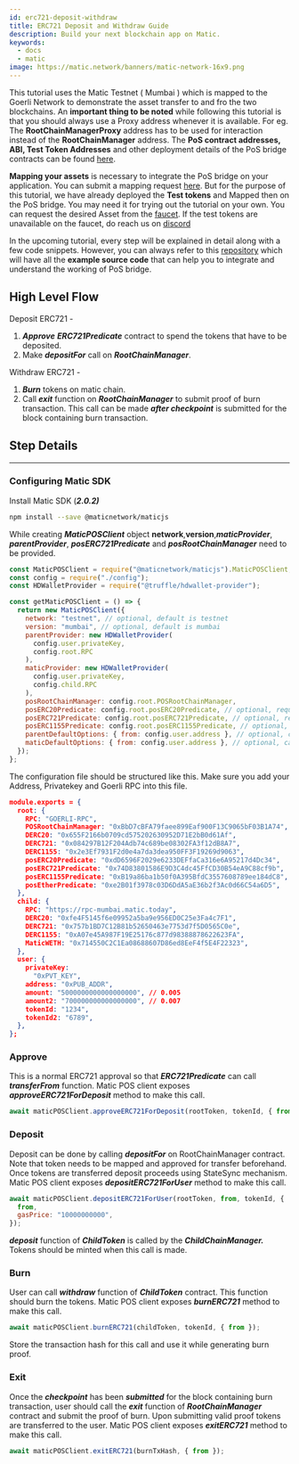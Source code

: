 ```yaml
---
id: erc721-deposit-withdraw
title: ERC721 Deposit and Withdraw Guide
description: Build your next blockchain app on Matic.
keywords:
  - docs
  - matic
image: https://matic.network/banners/matic-network-16x9.png
---
```


This tutorial uses the Matic Testnet ( Mumbai ) which is mapped to the Goerli Network to demonstrate the asset transfer to and fro the two blockchains. An **important thing to be noted** while following this tutorial is that you should always use a Proxy address whenever it is available. For eg. The **RootChainManagerProxy** address has to be used for interaction instead of the **RootChainManager** address. The **PoS contract addresses, ABI, Test Token Addresses** and other deployment details of the PoS bridge contracts can be found [here](/docs/develop/ethereum-matic/pos/deployment).

**Mapping your assets** is necessary to integrate the PoS bridge on your application. You can submit a mapping request [here](/docs/develop/ethereum-matic/submit-mapping-request). But for the purpose of this tutorial, we have already deployed the **Test tokens** and Mapped then on the PoS bridge. You may need it for trying out the tutorial on your own. You can request the desired Asset from the [faucet](https://faucet.matic.network/). If the test tokens are unavailable on the faucet, do reach us on [discord](https://discord.gg/er6QVj)

In the upcoming tutorial, every step will be explained in detail along with a few code snippets. However, you can always refer to this [repository](https://github.com/maticnetwork/matic.js/tree/v2.0.2/examples/POS-client) which will have all the **example source code** that can help you to integrate and understand the working of PoS bridge.

## High Level Flow

Deposit ERC721 -

1. **_Approve_** **_ERC721Predicate_** contract to spend the tokens that have to be deposited.
2. Make **_depositFor_** call on **_RootChainManager_**.

Withdraw ERC721 -

1. **_Burn_** tokens on matic chain.
2. Call **_exit_** function on **_RootChainManager_** to submit proof of burn transaction. This call can be made **_after checkpoint_** is submitted for the block containing burn transaction.

## Step Details

---

### Configuring Matic SDK

Install Matic SDK (**_2.0.2)_**

```bash
npm install --save @maticnetwork/maticjs
```

While creating **_MaticPOSClient_** object **network**,**version**,**_maticProvider_**, **_parentProvider_**, **_posERC721Predicate_** and **_posRootChainManager_** need to be provided.

```jsx
const MaticPOSClient = require("@maticnetwork/maticjs").MaticPOSClient;
const config = require("./config");
const HDWalletProvider = require("@truffle/hdwallet-provider");

const getMaticPOSClient = () => {
  return new MaticPOSClient({
    network: "testnet", // optional, default is testnet
    version: "mumbai", // optional, default is mumbai
    parentProvider: new HDWalletProvider(
      config.user.privateKey,
      config.root.RPC
    ),
    maticProvider: new HDWalletProvider(
      config.user.privateKey,
      config.child.RPC
    ),
    posRootChainManager: config.root.POSRootChainManager,
    posERC20Predicate: config.root.posERC20Predicate, // optional, required only if working with ERC20 tokens
    posERC721Predicate: config.root.posERC721Predicate, // optional, required only if working with ERC721 tokens
    posERC1155Predicate: config.root.posERC1155Predicate, // optional, required only if working with ERC71155 tokens
    parentDefaultOptions: { from: config.user.address }, // optional, can also be sent as last param while sending tx
    maticDefaultOptions: { from: config.user.address }, // optional, can also be sent as last param while sending tx
  });
};
```

The configuration file should be structured like this. Make sure you add your Address, Privatekey and Goerli RPC into this file.

```json
module.exports = {
  root: {
    RPC: "GOERLI-RPC",
    POSRootChainManager: "0xBbD7cBFA79faee899Eaf900F13C9065bF03B1A74",
    DERC20: "0x655F2166b0709cd575202630952D71E2bB0d61Af",
    DERC721: "0x084297B12F204Adb74c689be08302FA3f12dB8A7",
    DERC1155: "0x2e3Ef7931F2d0e4a7da3dea950FF3F19269d9063",
    posERC20Predicate: "0xdD6596F2029e6233DEFfaCa316e6A95217d4Dc34",
    posERC721Predicate: "0x74D83801586E9D3C4dc45FfCD30B54eA9C88cf9b",
    posERC1155Predicate: "0xB19a86ba1b50f0A395BfdC3557608789ee184dC8",
    posEtherPredicate: "0xe2B01f3978c03D6DdA5aE36b2f3Ac0d66C54a6D5",
  },
  child: {
    RPC: "https://rpc-mumbai.matic.today",
    DERC20: "0xfe4F5145f6e09952a5ba9e956ED0C25e3Fa4c7F1",
    DERC721: "0x757b1BD7C12B81b52650463e7753d7f5D0565C0e",
    DERC1155: "0xA07e45A987F19E25176c877d98388878622623FA",
    MaticWETH: "0x714550C2C1Ea08688607D86ed8EeF4f5E4F22323",
  },
  user: {
    privateKey:
      "0xPVT_KEY",
    address: "0xPUB_ADDR",
    amount: "5000000000000000000", // 0.005
    amount2: "700000000000000000", // 0.007
    tokenId: "1234",
    tokenId2: "6789",
  },
};
```

### Approve

This is a normal ERC721 approval so that **_ERC721Predicate_** can call **_transferFrom_** function. Matic POS client exposes **_approveERC721ForDeposit_** method to make this call.

```jsx
await maticPOSClient.approveERC721ForDeposit(rootToken, tokenId, { from });
```

### Deposit

Deposit can be done by calling **_depositFor_** on RootChainManager contract. Note that token needs to be mapped and approved for transfer beforehand. Once tokens are transferred deposit proceeds using StateSync mechanism. Matic POS client exposes **_depositERC721ForUser_** method to make this call.

```jsx
await maticPOSClient.depositERC721ForUser(rootToken, from, tokenId, {
  from,
  gasPrice: "10000000000",
});
```

**_deposit_** function of **_ChildToken_** is called by the **_ChildChainManager._** Tokens should be minted when this call is made.

### Burn

User can call **_withdraw_** function of **_ChildToken_** contract. This function should burn the tokens. Matic POS client exposes **_burnERC721_** method to make this call.

```jsx
await maticPOSClient.burnERC721(childToken, tokenId, { from });
```

Store the transaction hash for this call and use it while generating burn proof.

### Exit

Once the **_checkpoint_** has been **_submitted_** for the block containing burn transaction, user should call the **_exit_** function of **_RootChainManager_** contract and submit the proof of burn. Upon submitting valid proof tokens are transferred to the user. Matic POS client exposes **_exitERC721_** method to make this call.

```jsx
await maticPOSClient.exitERC721(burnTxHash, { from });
```

